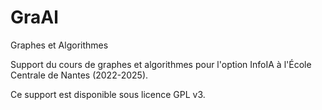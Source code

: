 # GraAl
Graphes et Algorithmes

Support du cours de graphes et algorithmes pour l'option InfoIA à l'École Centrale de Nantes (2022-2025).

Ce support est disponible sous licence GPL v3.